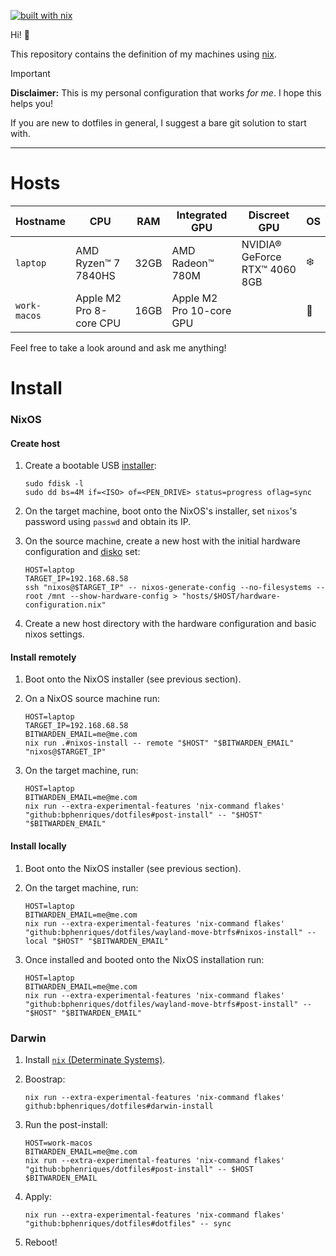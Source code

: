 [![built with nix](https://builtwithnix.org/badge.svg)](https://builtwithnix.org)

Hi! 👋 

This repository contains the definition of my machines using [nix](https://nixos.org/).

> [!IMPORTANT]
> **Disclaimer:** This is my personal configuration that works _for me_. I hope this helps you!
> 
> If you are new to dotfiles in general, I suggest a bare git solution to start with.

----

# Hosts

| Hostname     | CPU                     | RAM  | Integrated GPU           | Discreet GPU                  | OS |
|--------------|-------------------------|------|--------------------------|-------------------------------|----|
| `laptop`     | AMD Ryzen™ 7 7840HS     | 32GB | AMD Radeon™ 780M         | NVIDIA® GeForce RTX™ 4060 8GB | ❄️ |
| `work-macos` | Apple M2 Pro 8-core CPU | 16GB | Apple M2 Pro 10-core GPU |                               | 🍏 |

Feel free to take a look around and ask me anything!

# Install

### NixOS

#### Create host

1. Create a bootable USB [installer](https://nixos.org/download/):
   ```shell
   sudo fdisk -l
   sudo dd bs=4M if=<ISO> of=<PEN_DRIVE> status=progress oflag=sync
   ```

2. On the target machine, boot onto the NixOS's installer, set `nixos`'s password using `passwd` and obtain its IP.
3. On the source machine, create a new host with the initial hardware configuration and [disko](https://github.com/nix-community/disko) set:
   ```shell
   HOST=laptop
   TARGET_IP=192.168.68.58
   ssh "nixos@$TARGET_IP" -- nixos-generate-config --no-filesystems --root /mnt --show-hardware-config > "hosts/$HOST/hardware-configuration.nix"
   ```

4. Create a new host directory with the hardware configuration and basic nixos settings.

#### Install remotely

1. Boot onto the NixOS installer (see previous section).
2. On a NixOS source machine run:
    ```shell
    HOST=laptop
    TARGET_IP=192.168.68.58
    BITWARDEN_EMAIL=me@me.com
    nix run .#nixos-install -- remote "$HOST" "$BITWARDEN_EMAIL" "nixos@$TARGET_IP"
    ```

3. On the target machine, run:
    ```shell
    HOST=laptop
    BITWARDEN_EMAIL=me@me.com
    nix run --extra-experimental-features 'nix-command flakes' "github:bphenriques/dotfiles#post-install" -- "$HOST" "$BITWARDEN_EMAIL"
    ```

#### Install locally

1. Boot onto the NixOS installer (see previous section).

2. On the target machine, run:
    ```shell
    HOST=laptop
    BITWARDEN_EMAIL=me@me.com
    nix run --extra-experimental-features 'nix-command flakes' "github:bphenriques/dotfiles/wayland-move-btrfs#nixos-install" -- local "$HOST" "$BITWARDEN_EMAIL"   
    ```

3. Once installed and booted onto the NixOS installation run:
    ```shell
    HOST=laptop
    BITWARDEN_EMAIL=me@me.com
    nix run --extra-experimental-features 'nix-command flakes' "github:bphenriques/dotfiles/wayland-move-btrfs#post-install" -- "$HOST" "$BITWARDEN_EMAIL"
    ```

### Darwin

1. Install [`nix` (Determinate Systems)](https://determinate.systems/nix-installer/).
2. Boostrap:
   ```shell
   nix run --extra-experimental-features 'nix-command flakes' github:bphenriques/dotfiles#darwin-install
   ```
   
3. Run the post-install:
   ```shell
   HOST=work-macos
   BITWARDEN_EMAIL=me@me.com
   nix run --extra-experimental-features 'nix-command flakes' "github:bphenriques/dotfiles#post-install" -- $HOST $BITWARDEN_EMAIL
   ```

5. Apply:
   ```shell
   nix run --extra-experimental-features 'nix-command flakes' "github:bphenriques/dotfiles#dotfiles" -- sync
   ```

6. Reboot!
